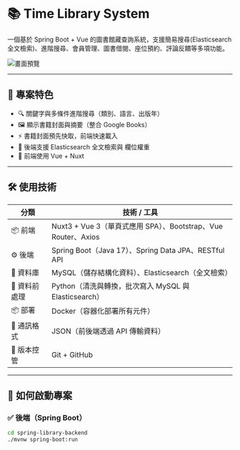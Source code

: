 # 📚 Time Library System

一個基於 Spring Boot + Vue 的圖書館藏查詢系統，支援簡易搜尋(Elasticsearch 全文檢索)、進階搜尋、會員管理、圖書借閱、座位預約、評論反饋等多項功能。

![畫面預覽](https://your-image-url-if-any.com) <!-- 如有系統畫面可以放這裡 -->

---

## 🧾 專案特色

- 🔍 關鍵字與多條件進階搜尋（類別、語言、出版年）
- 🖼️ 顯示書籍封面與摘要（整合 Google Books）
- ⚡ 書籍封面預先快取，前端快速載入
- 🔎 後端支援 Elasticsearch 全文檢索與 欄位權重
- 📘 前端使用 Vue + Nuxt 

---

## 🛠️ 使用技術

| 分類           | 技術 / 工具                                                   |
|----------------|---------------------------------------------------------------|
| 📦 前端         | Nuxt3 + Vue 3（單頁式應用 SPA）、Bootstrap、Vue Router、Axios |
| ⚙️ 後端         | Spring Boot（Java 17）、Spring Data JPA、RESTful API         |
| 🧮 資料庫       | MySQL（儲存結構化資料）、Elasticsearch（全文檢索）            |
| 🔄 資料前處理   | Python（清洗與轉換，批次寫入 MySQL 與 Elasticsearch）         |
| 📦 部署         | Docker（容器化部署所有元件）                                  |
| 📡 通訊格式     | JSON（前後端透過 API 傳輸資料）                               |
| 🔁 版本控管     | Git + GitHub                                                  |

---


## 🚀 如何啟動專案

### ✅ 後端（Spring Boot）

```bash
cd spring-library-backend
./mvnw spring-boot:run
